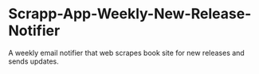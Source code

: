 # Scrapp-App-Weekly-New-Release-Notifier
A weekly email notifier that web scrapes book site for new releases and sends updates.
